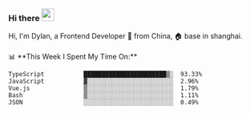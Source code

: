 ### Hi there <img src="https://media.giphy.com/media/hvRJCLFzcasrR4ia7z/giphy.gif" width="25px">

<!-- ![visitors](https://visitor-badge.glitch.me/badge?page_id=dislfyer.dislfyer) --!>

Hi, I'm Dylan, a Frontend Developer 🚀 from China, 🏠 base in shanghai.
<br/>
<br/>

📊 **This Week I Spent My Time On:**


<!--START_SECTION:waka-->

```text
TypeScript           ███████████████████████▒░  93.33%
JavaScript           ▓░░░░░░░░░░░░░░░░░░░░░░░░  2.96%
Vue.js               ▒░░░░░░░░░░░░░░░░░░░░░░░░  1.79%
Bash                 ▒░░░░░░░░░░░░░░░░░░░░░░░░  1.11%
JSON                 ░░░░░░░░░░░░░░░░░░░░░░░░░  0.49%
```

<!--END_SECTION:waka-->

<!--
**About Me:**
 -->
